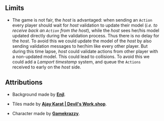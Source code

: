 ## Limits

* The game is not fair, the _host_ is advantaged: when sending an `Action` every player should wait 
  for _host_ validation to update their model (_i.e. to receive back an `Action` from the host_),
  while the _host_ sees her/his model updated directly during the validation process. Thus there is
  no delay for the _host_.
  To avoid this we could update the model of the _host_ by also sending validation messages to 
  her/him like every other player. But during this time lapse, _host_ could validate actions from
  other player with a non-updated model. This could lead to collisions. To avoid this we could add
  a _Lamport timestamp_ system, and queue the `Actions` received to early on the _host_ side.
  
## Attributions

* Background made by **[Enjl](https://enjl.itch.io/)**.

* Tiles made by **[Ajay Karat | Devil's Work.shop](https://www.devilswork.shop/)**.

* Character made by **[Gamekrazzy](https://gamekrazzy.itch.io/)**.
